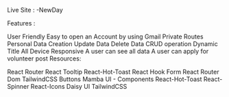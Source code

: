 Live Site : -NewDay

Features :

User Friendly
Easy to open an Account by using Gmail
Private Routes
Personal Data Creation
Update Data
Delete Data
CRUD operation
Dynamic Title
All Device Responsive
A user can see all data
A user can apply for volunteer post
Resources:

React Router
React Tooltip
React-Hot-Toast
React Hook Form
React Router Dom
TailwindCSS Buttons
Mamba UI - Components
React-Hot-Toast
React-Spinner
React-Icons
Daisy UI
TailwindCSS


